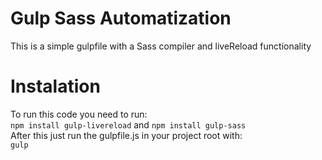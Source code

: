 # Gulp Sass Automatization
This is a simple gulpfile with a Sass compiler and liveReload functionality

# Instalation
To run this code you need to run:<br>
  `npm install gulp-livereload` and `npm install gulp-sass` <br>
After this just run the gulpfile.js in your project root with:<br>
  `gulp`
